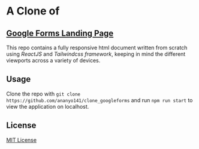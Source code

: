 # A Clone of 
## [Google Forms Landing Page](https://www.google.com/forms/about/)

This repo contains a fully responsive html document written from scratch using
_ReactJS_ and _Tailwindcss framework_,
keeping in mind the different viewports across a variety of devices.

## Usage
Clone the repo with `git clone https://github.com/ananyo141/clone_googleforms` and run
`npm run start` to view the application on localhost.

## License
[MIT License](./LICENSE)
